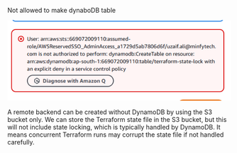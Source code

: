 Not allowed to make dynaboDB table

![alt text](image.png)


A remote backend can be created without DynamoDB by using the S3 bucket only. We can store the Terraform state file in the S3 bucket, but this will not include state locking, which is typically handled by DynamoDB. It means concurrent Terraform runs may corrupt the state file if not handled carefully.



